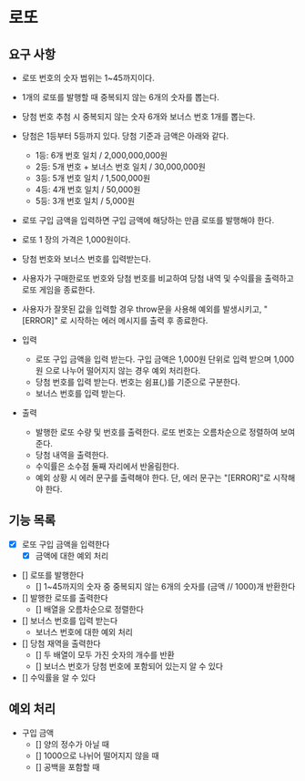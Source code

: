 # 로또

## 요구 사항

- 로또 번호의 숫자 범위는 1~45까지이다.
- 1개의 로또를 발행할 때 중복되지 않는 6개의 숫자를 뽑는다.
- 당첨 번호 추첨 시 중복되지 않는 숫자 6개와 보너스 번호 1개를 뽑는다.
- 당첨은 1등부터 5등까지 있다. 당첨 기준과 금액은 아래와 같다.

  - 1등: 6개 번호 일치 / 2,000,000,000원
  - 2등: 5개 번호 + 보너스 번호 일치 / 30,000,000원
  - 3등: 5개 번호 일치 / 1,500,000원
  - 4등: 4개 번호 일치 / 50,000원
  - 5등: 3개 번호 일치 / 5,000원

- 로또 구입 금액을 입력하면 구입 금액에 해당하는 만큼 로또를 발행해야 한다.
- 로또 1 장의 가격은 1,000원이다.
- 당첨 번호와 보너스 번호를 입력받는다.
- 사용자가 구매한로또 번호와 당첨 번호를 비교하여 당첨 내역 및 수익률을 출력하고
  로또 게임을 종료한다.
- 사용자가 잘못된 값을 입력할 경우 throw문을 사용해 예외를 발생시키고, "[ERROR]"
  로 시작하는 에러 메시지를 출력 후 종료한다.

- 입력

  - 로또 구입 금액을 입력 받는다. 구입 금액은 1,000원 단위로 입력 받으며 1,000원
    으로 나누어 떨어지지 않는 경우 예외 처리한다.
  - 당첨 번호를 입력 받는다. 번호는 쉼표(,)를 기준으로 구분한다.
  - 보너스 번호를 입력 받는다.

- 출력
  - 발행한 로또 수량 및 번호를 출력한다. 로또 번호는 오름차순으로 정렬하여 보여
    준다.
  - 당첨 내역을 출력한다.
  - 수익률은 소수점 둘째 자리에서 반올림한다.
  - 예외 상황 시 에러 문구를 출력해야 한다. 단, 에러 문구는 "[ERROR]"로 시작해야
    한다.

## 기능 목록

- [x] 로또 구입 금액을 입력한다
  - [x] 금액에 대한 예외 처리
- [] 로또를 발행한다
  - [] 1~45까지의 숫자 중 중복되지 않는 6개의 숫자를 (금액 // 1000)개 반환한다
- [] 발행한 로또를 출력한다
  - [] 배열을 오름차순으로 정렬한다
- [] 보너스 번호를 입력 받는다
  - 보너스 번호에 대한 예외 처리
- [] 당첨 재역을 출력한다
  - [] 두 배열이 모두 가진 숫자의 개수를 반환
  - [] 보너스 번호가 당첨 번호에 포함되어 있는지 알 수 있다
- [] 수익률을 알 수 있다

## 예외 처리

- 구입 금액
  - [] 양의 정수가 아닐 때
  - [] 1000으로 나뉘어 떨어지지 않을 때
  - [] 공백을 포함할 때
